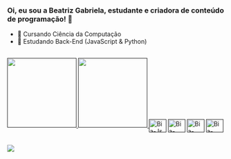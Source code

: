 ### Oi, eu sou a Beatriz Gabriela, estudante e criadora de conteúdo de programação! 👋
- 🏫 Cursando Ciência da Computação  
- 🌱 Estudando Back-End (JavaScript & Python)

##

<div>
  <a href="">
  <img height="160em" src="https://github-readme-stats.vercel.app/api?username=devbeatrizgabriela&show_icons=true&theme=radical">
  <img height="160em" src="https://github-readme-stats.vercel.app/api/top-langs/?username=devbeatrizgabriela&layout=compact&theme=radical"
</div>

<div style="display: inline-block"><br>
  <img align="center" alt="Bia-Js" height="30" width="40" src="https://cdn.jsdelivr.net/gh/devicons/devicon/icons/javascript/javascript-original.svg">
  <img align="center" alt="Bia-HTML" height="30" width="40" src="https://cdn.jsdelivr.net/gh/devicons/devicon/icons/html5/html5-original.svg">
  <img align="center" alt="Bia-CSS" height="30" width="40" src="https://cdn.jsdelivr.net/gh/devicons/devicon/icons/css3/css3-original.svg">
  <img align="center" alt="Bia-Python" height="30" width="40" src="https://cdn.jsdelivr.net/gh/devicons/devicon/icons/python/python-original.svg">
</div>

##

<div>
  <a href="https://www.instagram.com/by.beatrizgabriela/" target="_blank"><img src="https://img.shields.io/badge/Instagram-E4405F?style=for-the-badge&logo=instagram&logoColor=white" target="_blank"></a>
</div>
